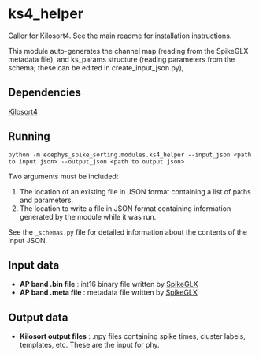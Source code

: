 ks4_helper
==============
Caller for Kilosort4. See the main readme for installation instructions.

This module auto-generates the channel map (reading from the SpikeGLX metadata file), and ks_params structure (reading parameters from the schema; these can be edited in create_input_json.py), 

Dependencies
------------
[Kilosort4](https://github.com/MouseLand/Kilosort)

Running
-------
```
python -m ecephys_spike_sorting.modules.ks4_helper --input_json <path to input json> --output_json <path to output json>
```
Two arguments must be included:
1. The location of an existing file in JSON format containing a list of paths and parameters.
2. The location to write a file in JSON format containing information generated by the module while it was run.

See the `_schemas.py` file for detailed information about the contents of the input JSON.

Input data
----------
- **AP band .bin file** : int16 binary file written by [SpikeGLX](https://github.com/billkarsh/spikeglx)
- **AP band .meta file** : metadata file written by [SpikeGLX](https://github.com/billkarsh/spikeglx)


Output data
-----------
- **Kilosort output files** : .npy files containing spike times, cluster labels, templates, etc. These are the input for phy.